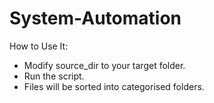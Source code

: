 # System-Automation
How to Use It:
- Modify source_dir to your target folder.
- Run the script.
- Files will be sorted into categorised folders.
